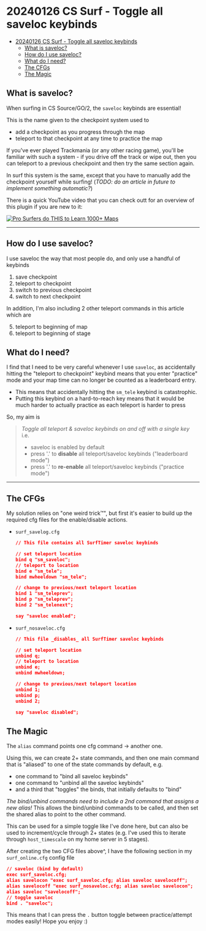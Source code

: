 # 20240126 CS Surf - Toggle all saveloc keybinds

- [20240126 CS Surf - Toggle all saveloc keybinds](#20240126-cs-surf---toggle-all-saveloc-keybinds)
  - [What is saveloc?](#what-is-saveloc)
  - [How do I use saveloc?](#how-do-i-use-saveloc)
  - [What do I need?](#what-do-i-need)
  - [The CFGs](#the-cfgs)
  - [The Magic](#the-magic)

## What is saveloc?

When surfing in CS Source/GO/2, the `saveloc` keybinds are essential!

This is the name given to the checkpoint system used to
- add a checkpoint as you progress through the map
- teleport to that checkpoint at any time to practice the map

If you've ever played Trackmania (or any other racing game), you'll be familiar with such a system - if you drive off the track or wipe out, then you can teleport to a previous checkpoint and then try the same section again.

In surf this system is the same, except that you have to manually add the checkpoint yourself while surfing! (_TODO: do an article in future to implement something automatic?_)

There is a quick YouTube video that you can check outt for an overview of this plugin if you are new to it: 

[![Pro Surfers do THIS to Learn 1000+ Maps](https://img.youtube.com/vi/0LbAwLliMvk/0.jpg)](https://www.youtube.com/watch?v=0LbAwLliMvk)

---

## How do I use saveloc?

I use saveloc the way that most people do, and only use a handful of keybinds

1. save checkpoint
2. teleport to checkpoint
3. switch to previous checkpoint
4. switch to next checkpoint

In addition, I'm also including 2 other teleport commands in this article which are

5. teleport to beginning of map
6. teleport to beginning of stage

## What do I need?

I find that I need to be very careful whenever I use `saveloc`, as accidentally hitting the "teleport to checkpoint" keybind means that you enter "practice" mode and your map time can no longer be counted as a leaderboard entry.

- This means that accidentally hitting the `sm_tele` keybind is catastrophic.
- Putting this keybind on a hard-to-reach key means that it would be much harder to actually practice as each teleport is harder to press

So, my aim is

> *Toggle all teleport & saveloc keybinds on and off with a single key*   
> i.e.
> - saveloc is enabled by default   
> - press '.' to **disable** all teleport/saveloc keybinds ("leaderboard mode")   
> - press '.' to **re-enable** all teleport/saveloc keybinds ("practice mode")

---

## The CFGs

My solution relies on "one weird trick™", but first it's easier to build up the required cfg files for the enable/disable actions.

- `surf_savelog.cfg`
    ```json
    // This file contains all SurfTimer saveloc keybinds

    // set teleport location
    bind q "sm_saveloc";
    // teleport to location
    bind e "sm_tele";
    bind mwheeldown "sm_tele";

    // change to previous/next teleport location
    bind 1 "sm_teleprev";
    bind p "sm_teleprev";
    bind 2 "sm_telenext";

    say "saveloc enabled";
    ```

- `surf_nosaveloc.cfg`
    ```json
    // This file _disables_ all SurfTimer saveloc keybinds

    // set teleport location
    unbind q;
    // teleport to location
    unbind e;
    unbind mwheeldown;

    // change to previous/next teleport location
    unbind 1;
    unbind p;
    unbind 2;

    say "saveloc disabled";
    ```

## The Magic

The `alias` command points one cfg command -> another one.

Using this, we can create 2+ state commands, and then one main command that is "aliased" to one of the state commands by default, e.g.

- one command to "bind all saveloc keybinds"
- one command to "unbind all the saveloc keybinds"
- and a third that "toggles" the binds, that initially defaults to "bind"

*The bind/unbind commands need to include a 2nd command that assigns a new alias!* This allows the bind/unbind commands to be called, and then set the shared alias to point to the other command.

This can be used for a simple toggle like I've done here, but can also be used to increment/cycle through 2+ states (e.g. I've used this to iterate through `host_timescale` on my home server in 5 stages).

After creating the two CFG files above^, I have the following section in my `surf_online.cfg` config file

```json
// saveloc (bind by default)
exec surf_saveloc.cfg;
alias savelocon "exec surf_saveloc.cfg; alias saveloc savelocoff";
alias savelocoff "exec surf_nosaveloc.cfg; alias saveloc savelocon";
alias saveloc "savelocoff";
// toggle saveloc
bind . "saveloc";
```

This means that I can press the `.` button toggle between practice/attempt modes easily! Hope you enjoy :)